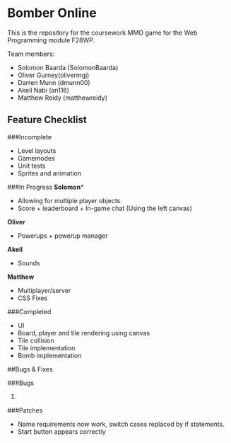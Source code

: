 # Bomber Online

This is the repository for the coursework MMO game for the Web Programming module F28WP.

Team members:
- Solomon Baarda (SolomonBaarda)
- Oliver Gurney(olivermgj)
- Darren Munn (dmunn00)
- Akeil Nabi (an116)
- Matthew Reidy (matthewreidy)



## Feature Checklist

###Incomplete
- Level layouts
- Gamemodes
- Unit tests
- Sprites and animation

###In Progress
**Solomon***
- Allowing for multiple player objects.
- Score + leaderboard + In-game chat (Using the left canvas)

**Oliver**
- Powerups + powerup manager

**Akeil**
- Sounds

**Matthew**
- Multiplayer/server
- CSS Fixes

###Completed
- UI
- Board, player and tile rendering using canvas
- Tile collision
- Tile implementation
- Bomb implementation



##Bugs & Fixes

###Bugs

1.

###Patches

- Name requirements now work, switch cases replaced by if statements.
- Start button appears correctly
